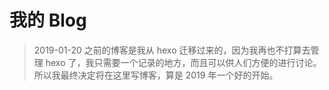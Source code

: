 # 我的 Blog

> 2019-01-20 之前的博客是我从 hexo 迁移过来的，因为我再也不打算去管理 hexo 了，我只需要一个记录的地方，而且可以供人们方便的进行讨论。所以我最终决定将在这里写博客，算是 2019 年一个好的开始。
>
> 
